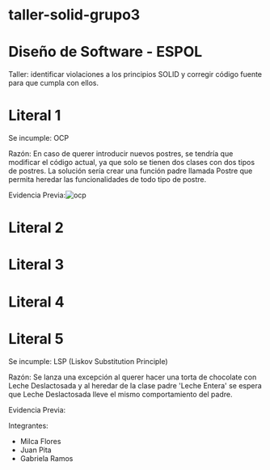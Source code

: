 # taller-solid-grupo3
# Diseño de Software - ESPOL

Taller: identificar violaciones a los principios SOLID y corregir código fuente para que cumpla con ellos.

# Literal 1
Se incumple: OCP

Razón: En caso de querer introducir nuevos postres, se tendría que modificar el código actual, ya que solo se tienen dos clases con dos tipos de postres.
La solución sería crear una función padre llamada Postre que permita heredar las funcionalidades de todo tipo de postre.

Evidencia
Previa:![ocp](https://user-images.githubusercontent.com/57634672/121573760-36463380-c9eb-11eb-97d5-6a47ebb83bee.PNG)



# Literal 2

# Literal 3

# Literal 4

# Literal 5 
Se incumple: LSP (Liskov Substitution Principle)

Razón: Se lanza una excepción al querer hacer una torta de chocolate con Leche Deslactosada  y al heredar de la clase padre 'Leche Entera' se espera que Leche Deslactosada lleve el mismo comportamiento del padre. 

Evidencia Previa:


Integrantes:
* Milca Flores
* Juan Pita
* Gabriela Ramos
